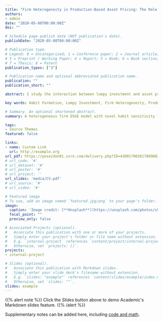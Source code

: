 ```yaml
---
title: "Firm Heterogeneity in Production-Based Asset Pricing: The Role of Habit Sensitivity and Lumpy Investment"
authors:
- admin
date: "2020-05-08T00:00:00Z"
doi: ""

# Schedule page publish date (NOT publication's date).
publishDate: "2020-05-08T00:00:00Z"

# Publication type.
# Legend: 0 = Uncategorized; 1 = Conference paper; 2 = Journal article;
# 3 = Preprint / Working Paper; 4 = Report; 5 = Book; 6 = Book section;
# 7 = Thesis; 8 = Patent
publication_types: ["3"]

# Publication name and optional abbreviated publication name.
publication: ""
publication_short: ""

abstract: I study the interaction between lumpy investment and asset prices in both time-series and cross-section. To this end, I build a model with lumpy investment a variant of habit sensitivity function of Campbell & Cochrane (1999) habit preference. The model produces 100% equity volatility by generating volatile marginal utility and robustly matches investment dynamics under non-convex costs. Second, my model reproduces almost 100% equity premiums because the benchmark model assigns additional weights on precautionary savings and constrained firms, respectively. My model also generates considerable size premiums since small firms absorb more productivity risks. Finally, my model reasonably matches crucial moments of macro-dynamics and the cross-sectional investment rate.

key words: Habit Formation, Lumpy Investment, Firm Heterogeneity, Production-Based Asset Pricing, Size Premium.

# Summary. An optional shortened abstract.
summary: A heterogeneous firm DSGE model with novel habit sensitivity function and fixced capital adjustment costs is a good start to formulating a unified theory of asset prices and business cycles in both time-series and cross-section. 

tags:
- Source Themes
featured: false

links:
- name: Custom Link
  url: http://example.org
url_pdf: https://poseidon01.ssrn.com/delivery.php?ID=430017065017089082087093103096078078008006088086039074119029085066093013127065124092000003106023017025110122127098007104122096028035068062008082015029014012082109028088037018126024122099026081012014016087087116098014124001114100090082126026125000122018&EXT=pdf
# url_code: '#'
# url_dataset: '#'
# url_poster: '#'
# url_project: ''
url_slides: 'media/CV.pdf'
# url_source: '#'
# url_video: '#'

# Featured image
# To use, add an image named `featured.jpg/png` to your page's folder. 
image:
  caption: 'Image credit: [**Unsplash**](https://unsplash.com/photos/s9CC2SKySJM)'
  focal_point: ""
  preview_only: false

# Associated Projects (optional).
#   Associate this publication with one or more of your projects.
#   Simply enter your project's folder or file name without extension.
#   E.g. `internal-project` references `content/project/internal-project/index.md`.
#   Otherwise, set `projects: []`.
projects:
- internal-project

# Slides (optional).
#   Associate this publication with Markdown slides.
#   Simply enter your slide deck's filename without extension.
#   E.g. `slides: "example"` references `content/slides/example/index.md`.
#   Otherwise, set `slides: ""`.
slides: example
---
```


{{% alert note %}}
Click the *Slides* button above to demo Academic's Markdown slides feature.
{{% /alert %}}

Supplementary notes can be added here, including [code and math](https://sourcethemes.com/academic/docs/writing-markdown-latex/).
